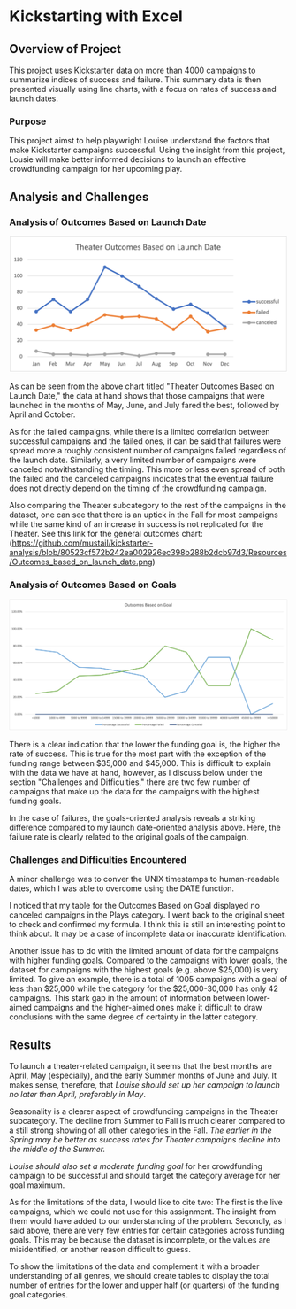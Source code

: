 # Kickstarting with Excel

## Overview of Project

This project uses Kickstarter data on more than 4000 campaigns to summarize indices of success and failure. This summary data is then presented visually using line charts, with a focus on rates of success and launch dates.

### Purpose

This project aimst to help playwright Louise understand the factors that make Kickstarter campaigns successful. Using the insight from this project, Lousie will make better informed decisions to launch an effective crowdfunding campaign for her upcoming play.


## Analysis and Challenges

### Analysis of Outcomes Based on Launch Date



![Theater Outcomes by Launch Date](https://github.com/mustail/kickstarter-analysis/blob/689b1fa7a62e47d2b0fa10b3cc8fef07c88342ea/Resources/Theater_Outcomes_vs_Launch.png)

As can be seen from the above chart titled "Theater Outcomes Based on Launch Date," the data at hand shows that those campaigns that were launched in the months of May, June, and July fared the best, followed by April and October.

As for the failed campaigns, while there is a limited correlation between successful campaigns and the failed ones, it can be said that failures were spread more a roughly consistent number of campaigns failed regardless of the launch date. Similarly, a very limited number of campaigns were canceled notwithstanding the timing. This more or less even spread of both the failed and the canceled campaigns indicates that the eventual failure does not directly depend on the timing of the crowdfunding campaign.

Also comparing the Theater subcategory to the rest of the campaigns in the dataset, one can see that there is an uptick in the Fall for most campaigns while the same kind of an increase in success is not replicated for the Theater. See this link for the general outcomes chart: (https://github.com/mustail/kickstarter-analysis/blob/80523cf572b242ea002926ec398b288b2dcb97d3/Resources/Outcomes_based_on_launch_date.png)

### Analysis of Outcomes Based on Goals

![Plays Outcomes by Funding Goal](https://github.com/mustail/kickstarter-analysis/blob/689b1fa7a62e47d2b0fa10b3cc8fef07c88342ea/Resources/Outcomes_vs_Goals.png)

There is a clear indication that the lower the funding goal is, the higher the rate of success. This is true for the most part with the exception of the funding range between $35,000 and $45,000. This is difficult to explain with the data we have at hand, however, as I discuss below under the section "Challenges and Difficulties," there are two few number of campaigns that make up the data for the campaigns with the highest funding goals.  

In the case of failures, the goals-oriented analysis reveals a striking difference compared to my launch date-oriented analysis above. Here, the failure rate is clearly related to the original goals of the campaign.

### Challenges and Difficulties Encountered

A minor challenge was to conver the UNIX timestamps to human-readable dates, which I was able to overcome using the DATE function.

I noticed that my table for the Outcomes Based on Goal displayed no canceled campaigns in the Plays category. I went back to the original sheet to check and confirmed my formula. I think this is still an interesting point to think about. It may be a case of incomplete data or inaccurate identification.

Another issue has to do with the limited amount of data for the campaigns with higher funding goals. Compared to the campaigns with lower goals, the dataset for campaigns with the highest goals (e.g. above $25,000) is very limited. To give an example, there is a total of 1005 campaigns with a goal of less than $25,000 while the category for the $25,000-30,000 has only 42 campaigns. This stark gap in the amount of information between lower-aimed campaigns and the higher-aimed ones make it difficult to draw conclusions with the same degree of certainty in the latter category.

## Results

To launch a theater-related campaign, it seems that the best months are April, May (especially), and the early Summer months of June and July. It makes sense, therefore, that *Louise should set up her campaign to launch no later than April, preferably in May*.

Seasonality is a clearer aspect of crowdfunding campaigns in the Theater subcategory. The decline from Summer to Fall is much clearer compared to a still strong showing of all other categories in the Fall. *The earlier in the Spring may be better as success rates for Theater campaigns decline into the middle of the Summer.* 

*Louise should also set a moderate funding goal* for her crowdfunding campaign to be successful and should target the category average for her goal maximum.

As for the limitations of the data, I would like to cite two: The first is the live campaigns, which we could not use for this assignment. The insight from them would have added to our understanding of the problem. Secondly, as I said above, there are very few entries for certain categories across funding goals. This may be because the dataset is incomplete, or the values are misidentified, or another reason difficult to guess.

To show the limitations of the data and complement it with a broader understanding of all genres, we should create tables to display the total number of entries for the lower and upper half (or quarters) of the funding goal categories.
